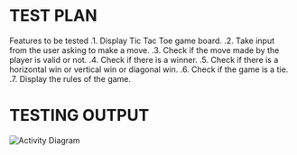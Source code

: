 # TEST PLAN

Features to be tested
.1.	Display Tic Tac Toe game board.
.2.	Take input from the user asking to make a move.
.3.	Check if the move made by the player is valid or not.
.4.	Check if there is a winner.
.5.	Check if there is a horizontal win or vertical win or diagonal win. 
.6.	Check if the game is a tie.
.7.	Display the rules of the game.

# TESTING OUTPUT

![Activity Diagram](https://github.com/stepin105083/Tic_Tac_Toe/blob/main/TicTacToe_C/4_TestPlanAndOutput/Testoutput.png)
